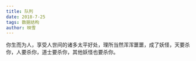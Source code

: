 ```yaml
---
title: 队列
date: 2018-7-25
tags: 数据结构
author: 映雪
---
```


你生而为人，享受人世间的诸多太平好处，理所当然浑浑噩噩，成了妖怪，天要杀你，人要杀你，道士要杀你，其他妖怪也要杀你。

<!--more-->
